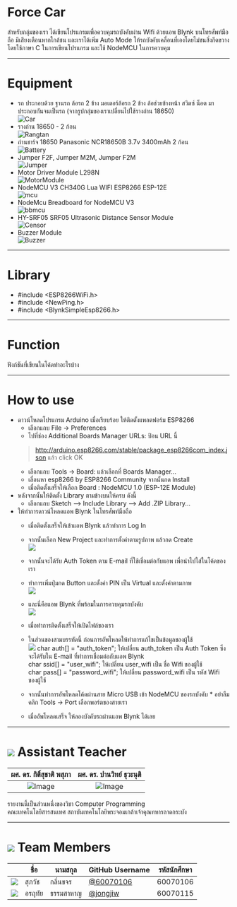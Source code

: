 # Force Car
สำหรับกลุ่มของเรา ได้เขียนโปรแกรมเพื่อควบคุมรถบังคับผ่าน Wifi ด้วยแอพ Blynk บนโทรศัพท์มือถือ มีเสียงเตือนหากใกล้ชน และเราได้เพิ่ม Auto Mode ให้รถบังคับเคลื่อนที่เองโดยไม่ชนสิ่งกีดขวาง โดยใช้ภาษา C ในการเขียนโปรแกรม และใช้ NodeMCU ในการควบคุม

---

# Equipment

* รถ ประกอบด้วย ฐานรถ ล้อรถ 2 ข้าง มอเตอร์ล้อรถ 2 ข้าง ล้อช่วยข้างหน้า สวิตซ์ น็อต มาประกอบกันจนเป็นรถ (จากรูปกลุ่มของเราเปลี่ยนไปใช้รางถ่าน 18650)<br>
![Car](/pic/car.jpg)
* รางถ่าน 18650 - 2 ก้อน<br>
![Rangtan](/pic/rangtan.jpg)
* ถ่านชาร์จ 18650 Panasonic NCR18650B 3.7v 3400mAh 2 ก้อน<br>
![Battery](/pic/bat.jpg)
* Jumper F2F, Jumper M2M, Jumper F2M<br>
![Jumper](/pic/jumper.jpg)
* Motor Driver Module L298N<br>
![MotorModule](/pic/module.jpg)
* NodeMCU V3 CH340G Lua WIFI ESP8266 ESP-12E<br>
![mcu](/pic/nodemcu.jpg)
* NodeMcu Breadboard for NodeMCU V3<br>
![bbmcu](/pic/breadboard.jpg)
* HY-SRF05 SRF05 Ultrasonic Distance Sensor Module<br>
![Censor](/pic/censor.jpg)
* Buzzer Module<br>
![Buzzer](/pic/buzzer.jpg)

---

# Library
* \#include <ESP8266WiFi.h>
* \#include <NewPing.h>
* \#include <BlynkSimpleEsp8266.h>


---

# Function
ฟังก์ชันที่เขียนในโค้ดทำอะไรบ้าง

---

# How to use
* ดาวน์โหลดโปรแกรม Arduino เมื่อเรียบร้อย ให้ติดตั้งแพลตฟอร์ม ESP8266
  * เลือกแถบ File -> Preferences
  * ไปที่ช่อง Additional Boards Manager URLs: ป้อน URL นี้
  > http://arduino.esp8266.com/stable/package_esp8266com_index.json แล้ว click OK
  * เลือกแถบ Tools -> Board: แล้วเลือกที่ Boards Manager...
  * เลื่อนหา esp8266 by ESP8266 Community จากนั้นกด Install 
  * เมื่อติดตั้งเสร็จให้เลือก Board : NodeMCU 1.0 (ESP-12E Module)
* หลังจากนั้นให้ติดตั้ง Library ตามข้างบนให้ครบ ดังนี้
  * เลือกแถบ Sketch --> Include Library --> Add .ZIP Library...
* ให้ทำการดาวน์โหลดแอพ Blynk ในโทรศัพท์มือถือ
  * เมื่อติดตั้งเสร็จให้เข้าแอพ Blynk แล้วทำการ Log In
  * จากนั้นเลือก New Project และทำการตั้งค่าตามรูปภาพ แล้วกด Create<br>
  ![](/pic/create.jpg)
  * จากนั้นจะได้รับ Auth Token ตาม E-mail ที่ใช้เชื่อมต่อกับแอพ เพื่อนำไปใส่ในโค้ดของเรา
  * ทำการเพิ่มปุ่มกด Button และตั้งค่า PIN เป็น Virtual และตั้งค่าตามภาพ <br>
   ![](/pic/setting.jpg)
  * และนี่คือแอพ Blynk ที่พร้อมในการควบคุมรถบังคับ<br>
   ![](/pic/control.jpg)

  * เมื่อทำการติดตั้งเสร็จให้เปิดไฟล์ของเรา
  * ในส่วนของสามบรรทัดนี้ ก่อนการอัพโหลดให้ทำการแก้ไขเป็นข้อมูลของผู้ใช้<br>
  ![](/pic/data.png)
  char auth[] = "auth_token"; ให้เปลี่ยน auth_token เป็น Auth Token ซึ่งจะได้รับใน E-mail ที่ทำการเชื่อมต่อกับแอพ Blynk<br>
  char ssid[] = "user_wifi"; ให้เปลี่ยน user_wifi เป็น ชื่อ Wifi ของผู้ใช้<br>
  char pass[] = "password_wifi"; ให้เปลี่ยน password_wifi เป็น รหัส Wifi ของผู้ใช้<br>
  * จากนั้นทำการอัพโหลดโค้ดผ่านสาย Micro USB เข้า NodeMCU ของรถบังคับ \* อย่าลืมคลิก Tools -> Port เลือกพอร์ตของสายเรา
  * เมื่ออัพโหลดเสร็จ ให้ลองบังคับรถผ่านแอพ Blynk ได้เลย

---

# ![](/img/Supervisor.png) Assistant Teacher<br>

| ผศ. ดร. กิติ์สุชาติ พสุภา	| ผศ. ดร. ปานวิทย์ ธุวะนุติ  |
| :-------------: |:-------------:|
| ![Image](/pic/ajaong.jpg)      | ![Image](/pic/ajpanwit.jpg) | $1600 |<br>

รายงานนี้เป็นส่วนหนึ่งของวิชา Computer Programming<br>
คณะเทคโนโลยีสารสนเทศ สถาบันเทคโนโลยีพระจอมเกล้าเจ้าคุณทหารลาดกระบัง

---


# ![](/img/member.png) Team Members
|  |ชื่อ|นามสกุล|GitHub Username|รหัสนักศึกษา|
|:-:|--|------|---------------|---------|
|![](/pic/meak.jpg)| สุภวัช | กลิ่นขจร | [@60070106](https://github.com/60070106) | 60070106 |
|![](/pic/jiw.jpg)| อรฤทัย | ธรรมสาหาญ | [@jongjiw](https://github.com/jongjiw) | 60070115 |

